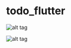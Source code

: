 # todo_flutter

![alt tag](https://user-images.githubusercontent.com/10761678/141529598-2212c0b5-319c-40f4-a668-3f9aaccddfa3.png)

![alt tag](https://user-images.githubusercontent.com/10761678/141529676-105b52f7-2816-43fc-8297-5472fb1f6ffb.png)
